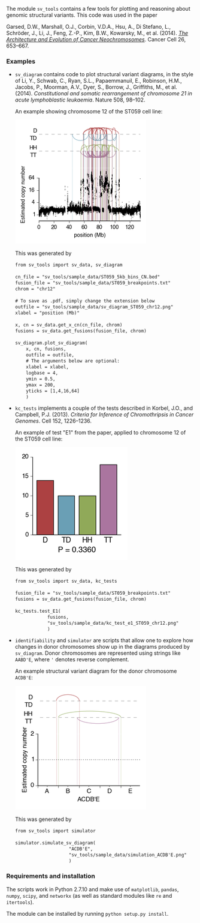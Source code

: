 The module `sv_tools` contains a few tools for plotting and reasoning
about genomic structural variants. This code was used in the paper

Garsed, D.W., Marshall, O.J., Corbin, V.D.A., Hsu, A., Di Stefano, L., Schröder, J., Li, J., Feng, Z.-P., Kim, B.W., Kowarsky, M., et al. (2014). [*The Architecture and Evolution of Cancer Neochromosomes*](http://www.cell.com/cancer-cell/abstract/S1535-6108%2814%2900373-0). Cancer Cell 26, 653–667.

### Examples

-   `sv_diagram` contains code to plot structural variant diagrams, in
    the style of Li, Y., Schwab, C., Ryan, S.L., Papaemmanuil, E., Robinson, H.M., Jacobs, P., Moorman, A.V., Dyer, S., Borrow, J., Griffiths, M., et al. (2014). *Constitutional and somatic rearrangement of chromosome 21 in acute lymphoblastic leukaemia*. Nature 508, 98–102.
    
    An example showing chromosome 12 of the ST059 cell line:
    
    ![](sv_tools/sample_data/sv_diagram_ST059_chr12.png)
    
    This was generated by
    
    ```{.python}
    from sv_tools import sv_data, sv_diagram
    
    cn_file = "sv_tools/sample_data/ST059_5kb_bins_CN.bed"
    fusion_file = "sv_tools/sample_data/ST059_breakpoints.txt"
    chrom = "chr12"
    
    # To save as .pdf, simply change the extension below
    outfile = "sv_tools/sample_data/sv_diagram_ST059_chr12.png"
    xlabel = "position (Mb)"

    x, cn = sv_data.get_x_cn(cn_file, chrom)
    fusions = sv_data.get_fusions(fusion_file, chrom)

    sv_diagram.plot_sv_diagram(
        x, cn, fusions,
        outfile = outfile,
        # The arguments below are optional:
        xlabel = xlabel,
        logbase = 4,
        ymin = 0.5,
        ymax = 200,
        yticks = [1,4,16,64]
        )
    ```
    
-   `kc_tests` implements a couple of the tests described in Korbel, J.O., and Campbell, P.J. (2013). *Criteria for Inference of Chromothripsis in Cancer Genomes*. Cell 152, 1226–1236.

    An example of test "E1" from the paper, applied to chromosome 12 of the ST059 cell line:

    ![](sv_tools/sample_data/kc_test_e1_ST059_chr12.png)
    
    This was generated by
    
    ```{.python}
    from sv_tools import sv_data, kc_tests
    
    fusion_file = "sv_tools/sample_data/ST059_breakpoints.txt"
    fusions = sv_data.get_fusions(fusion_file, chrom)
    
    kc_tests.test_E1(
                fusions,
                "sv_tools/sample_data/kc_test_e1_ST059_chr12.png"
                )
    ```

-   `identifiability` and `simulator` are scripts that allow one to explore how changes in donor chromosomes show up in the diagrams
    produced by `sv_diagram`. Donor chromosomes are represented using strings like `AABD'E`, where `'` denotes reverse complement.
    
    An example structural variant diagram for the donor chromosome `ACDB'E`:
    
    ![](sv_tools/sample_data/simulation_ACDB'E.png)
    
    This was generated by
    
    ```{.python}
    from sv_tools import simulator
    
    simulator.simulate_sv_diagram(
                        "ACDB'E",
                        "sv_tools/sample_data/simulation_ACDB'E.png"
                        )
    ```

### Requirements and installation

The scripts work in Python 2.7.10 and make use of `matplotlib`, 
`pandas`, `numpy`, `scipy`, and `networkx` (as well as standard modules like `re` and `itertools`).

The module can be installed by running `python setup.py install`.
